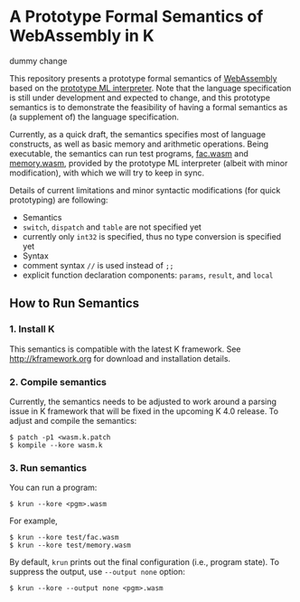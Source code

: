 # A Prototype Formal Semantics of WebAssembly in K

dummy change

This repository presents a prototype formal semantics of [WebAssembly](https://github.com/WebAssembly/design/blob/master/README.md) based on the [prototype ML interpreter](https://github.com/WebAssembly/spec/tree/master/ml-proto). Note that the language specification is still under development and expected to change, and this prototype semantics is to demonstrate the feasibility of having a formal semantics as (a supplement of) the language specification.

Currently, as a quick draft, the semantics specifies most of language constructs, as well as basic memory and arithmetic operations. Being executable, the semantics can run test programs, [fac.wasm](test/fac.wasm) and [memory.wasm](test/memory.wasm), provided by the prototype ML interpreter (albeit with minor modification), with which we will try to keep in sync.

Details of current limitations and minor syntactic modifications (for quick prototyping) are following:
 * Semantics
  * `switch`, `dispatch` and `table` are not specified yet
  * currently only `int32` is specified, thus no type conversion is specified yet
 * Syntax
  * comment syntax `//` is used instead of `;;`
  * explicit function declaration components: `params`, `result`, and `local`



## How to Run Semantics

### 1. Install K

This semantics is compatible with the latest K framework. 
See http://kframework.org for download and installation details.



### 2. Compile semantics

Currently, the semantics needs to be adjusted to work around a parsing issue in K framework that will be fixed in the upcoming K 4.0 release. To adjust and compile the semantics:
```
$ patch -p1 <wasm.k.patch
$ kompile --kore wasm.k
```

### 3. Run semantics

You can run a program:
```
$ krun --kore <pgm>.wasm
```
For example,
```
$ krun --kore test/fac.wasm
$ krun --kore test/memory.wasm
```
By default, `krun` prints out the final configuration (i.e., program state). To suppress the output, use `--output none` option:
```
$ krun --kore --output none <pgm>.wasm
```
